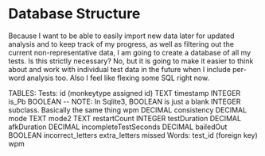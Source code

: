 # Database Structure

Because I want to be able to easily import new data later for updated analysis and to keep track of my progress, as well as filtering out the current non-representative data, I am going to create a database of all my tests. Is this strictly necessary? No, but it is going to make it easier to think about and work with individual test data in the future when I include per-word analysis too.
Also I feel like flexing some SQL right now.




TABLES:
    Tests:
        id (monkeytype assigned id) TEXT
        timestamp INTEGER
        is_Pb BOOLEAN -- NOTE: In Sqlite3, BOOLEAN is just a blank INTEGER subclass. Basically the same thing
        wpm DECIMAL
        consistency DECIMAL
        mode TEXT
        mode2 TEXT
        restartCount INTEGER
        testDuration DECIMAL
        afkDuration DECIMAL
        incompleteTestSeconds DECIMAL
        bailedOut BOOLEAN
        incorrect_letters
        extra_letters
        missed
    Words:
        test_id (foreign key)
        wpm
